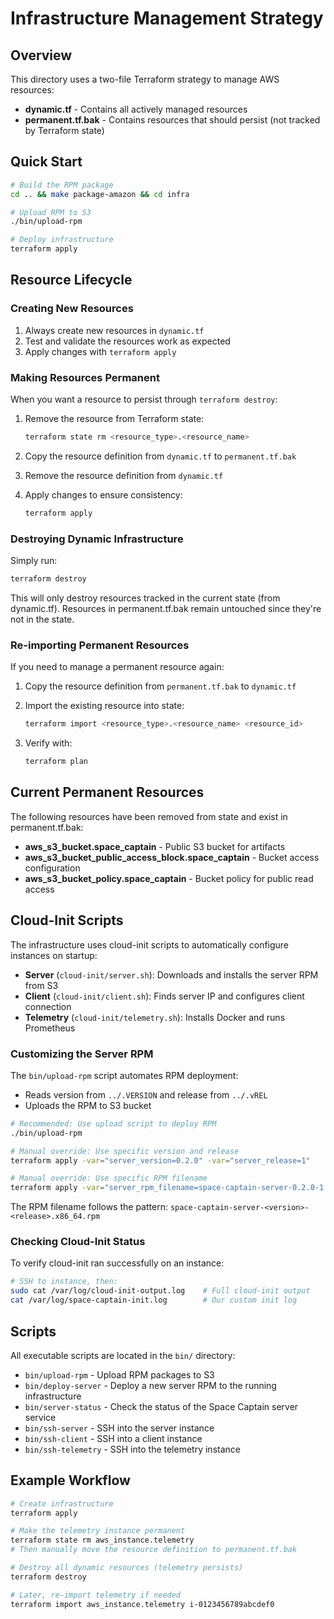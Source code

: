 # Infrastructure Management Strategy

## Overview

This directory uses a two-file Terraform strategy to manage AWS resources:
- **dynamic.tf** - Contains all actively managed resources
- **permanent.tf.bak** - Contains resources that should persist (not tracked by Terraform state)

## Quick Start

```bash
# Build the RPM package
cd .. && make package-amazon && cd infra

# Upload RPM to S3
./bin/upload-rpm

# Deploy infrastructure
terraform apply
```

## Resource Lifecycle

### Creating New Resources
1. Always create new resources in `dynamic.tf`
2. Test and validate the resources work as expected
3. Apply changes with `terraform apply`

### Making Resources Permanent
When you want a resource to persist through `terraform destroy`:

1. Remove the resource from Terraform state:
   ```bash
   terraform state rm <resource_type>.<resource_name>
   ```

2. Copy the resource definition from `dynamic.tf` to `permanent.tf.bak`

3. Remove the resource definition from `dynamic.tf`

4. Apply changes to ensure consistency:
   ```bash
   terraform apply
   ```

### Destroying Dynamic Infrastructure
Simply run:
```bash
terraform destroy
```

This will only destroy resources tracked in the current state (from dynamic.tf).
Resources in permanent.tf.bak remain untouched since they're not in the state.

### Re-importing Permanent Resources
If you need to manage a permanent resource again:

1. Copy the resource definition from `permanent.tf.bak` to `dynamic.tf`

2. Import the existing resource into state:
   ```bash
   terraform import <resource_type>.<resource_name> <resource_id>
   ```

3. Verify with:
   ```bash
   terraform plan
   ```

## Current Permanent Resources

The following resources have been removed from state and exist in permanent.tf.bak:
- **aws_s3_bucket.space_captain** - Public S3 bucket for artifacts
- **aws_s3_bucket_public_access_block.space_captain** - Bucket access configuration
- **aws_s3_bucket_policy.space_captain** - Bucket policy for public read access

## Cloud-Init Scripts

The infrastructure uses cloud-init scripts to automatically configure instances on startup:

- **Server** (`cloud-init/server.sh`): Downloads and installs the server RPM from S3
- **Client** (`cloud-init/client.sh`): Finds server IP and configures client connection
- **Telemetry** (`cloud-init/telemetry.sh`): Installs Docker and runs Prometheus

### Customizing the Server RPM

The `bin/upload-rpm` script automates RPM deployment:
- Reads version from `../.VERSION` and release from `../.vREL`
- Uploads the RPM to S3 bucket

```bash
# Recommended: Use upload script to deploy RPM
./bin/upload-rpm

# Manual override: Use specific version and release
terraform apply -var="server_version=0.2.0" -var="server_release=1"

# Manual override: Use specific RPM filename
terraform apply -var="server_rpm_filename=space-captain-server-0.2.0-1.x86_64.rpm"
```

The RPM filename follows the pattern: `space-captain-server-<version>-<release>.x86_64.rpm`

### Checking Cloud-Init Status

To verify cloud-init ran successfully on an instance:

```bash
# SSH to instance, then:
sudo cat /var/log/cloud-init-output.log    # Full cloud-init output
cat /var/log/space-captain-init.log        # Our custom init log
```

## Scripts

All executable scripts are located in the `bin/` directory:

- `bin/upload-rpm` - Upload RPM packages to S3
- `bin/deploy-server` - Deploy a new server RPM to the running infrastructure
- `bin/server-status` - Check the status of the Space Captain server service
- `bin/ssh-server` - SSH into the server instance
- `bin/ssh-client` - SSH into a client instance
- `bin/ssh-telemetry` - SSH into the telemetry instance

## Example Workflow

```bash
# Create infrastructure
terraform apply

# Make the telemetry instance permanent
terraform state rm aws_instance.telemetry
# Then manually move the resource definition to permanent.tf.bak

# Destroy all dynamic resources (telemetry persists)
terraform destroy

# Later, re-import telemetry if needed
terraform import aws_instance.telemetry i-0123456789abcdef0
```
